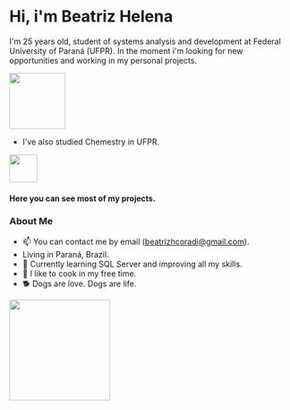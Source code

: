 # Hi, i'm Beatriz Helena

   I'm 25 years old, student of systems analysis and development at Federal University of Paraná (UFPR). In the moment i'm looking for new opportunities and working in my personal projects.  
<div> 
  <img height="100em" src="https://c.tenor.com/IVCnKbtTeRQAAAAC/programming-computer.gif" />
</div>

- I've also studied Chemestry in UFPR. 
<div>
  <img height="50em" src="https://c.tenor.com/e7Or2rriPP0AAAAi/bird-colors.gif" />
</div>




#### Here you can see most of my projects.

### About Me

- 📫 You can contact me by email (beatrizhcoradi@gmail.com).
-  Living in Paraná, Brazil.
 - 🌱 Currently learning SQL Server and improving all my skills.
 - 🔪 I like to cook in my free time.
 - 🐕 Dogs are love. Dogs are life.



<div>
<a href="https://github.com/BeatrizHCor">
<img height="180em" src="https://github-readme-stats.vercel.app/api/top-langs/?username=BeatrizHCor&layout=compact&langs_count=7&theme=dracula"/>
</div>
